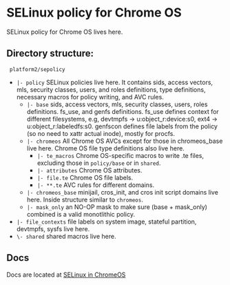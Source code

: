 # SELinux policy for Chrome OS

SELinux policy for Chrome OS lives here.

## Directory structure:

` platform2/sepolicy`
- `|- policy` SELinux policies live here. It contains sids, access vectors, mls,
  security classes, users, and roles definitions, type definitions, necessary
  macros for policy writing, and AVC rules.
  - `|- base` sids, access vectors, mls, security classes, users, roles
    definitions. fs_use, and genfs definitions. fs_use defines context for
    different filesystems, e.g, devtmpfs -> u:object_r:device:s0, ext4 ->
    u:object_r:labeledfs:s0. genfscon defines file labels from the policy (so no
    need to xattr actual inode), mostly for procfs.
  - `|- chromeos` All Chrome OS AVCs except for those in chromeos_base live
    here. Chrome OS file type definitions also live here.
    - `|- te_macros` Chrome OS-specific macros to write .te files, excluding
    those in `policy/base` or in `shared`.
    - `|- attributes` Chrome OS attributes.
    - `|- file.te` Chrome OS file labels.
    - `|- **.te` AVC rules for different domains.
  - `|- chromeos_base` minijail, cros_init, and cros init script domains live
    here. Inside structure similar to `chromeos`.
  - `|- mask_only` an NO-OP mask to make sure (base + mask_only) combined is a
    valid monotlithic policy.
- `|- file_contexts` file labels on system image, stateful partition, devtmpfs,
 sysfs live here.
- `\- shared` shared macros live here.

## Docs

Docs are located at
[SELinux in ChromeOS](https://www.chromium.org/chromium-os/developer-library/reference/security/selinux/)
